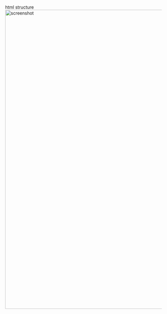 html structure
<img width="960" alt="screenshot" src="https://github.com/MucyoTonny/alu-web-development/assets/122440950/97e6ae86-9023-4bbb-a93f-8bb069cad644">
